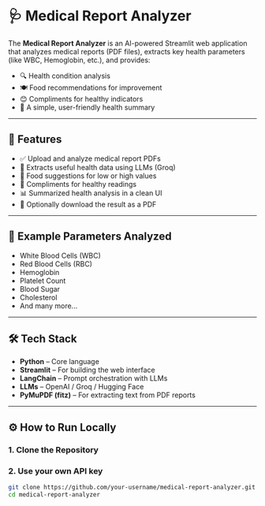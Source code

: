 # 🩺 Medical Report Analyzer

The **Medical Report Analyzer** is an AI-powered Streamlit web application that analyzes medical reports (PDF files), extracts key health parameters (like WBC, Hemoglobin, etc.), and provides:

- 🔍 Health condition analysis  
- 🍽️ Food recommendations for improvement  
- 😊 Compliments for healthy indicators  
- 📄 A simple, user-friendly health summary

---

## 🚀 Features

- ✅ Upload and analyze medical report PDFs
- 🧠 Extracts useful health data using LLMs (Groq)
- 🍎 Food suggestions for low or high values
- 🙌 Compliments for healthy readings
- 📊 Summarized health analysis in a clean UI
- 💾 Optionally download the result as a PDF

---

## 📁 Example Parameters Analyzed

- White Blood Cells (WBC)  
- Red Blood Cells (RBC)  
- Hemoglobin  
- Platelet Count  
- Blood Sugar  
- Cholesterol  
- And many more...

---

## 🛠 Tech Stack

- **Python** – Core language  
- **Streamlit** – For building the web interface  
- **LangChain** – Prompt orchestration with LLMs  
- **LLMs** – OpenAI / Groq / Hugging Face  
- **PyMuPDF (fitz)** – For extracting text from PDF reports  

---

## ⚙️ How to Run Locally

### 1. Clone the Repository 
### 2. Use your own API key

```bash
git clone https://github.com/your-username/medical-report-analyzer.git
cd medical-report-analyzer

